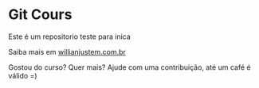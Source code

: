 # Git Cours

Este é um repositorio teste para inica

Saiba mais em [willianjustem.com.br](http://willianjusten.com.br)

Gostou do curso? Quer mais? Ajude com uma contribuição, até um café é válido =)
